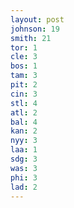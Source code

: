 ```yaml
---
layout: post
johnson: 19
smith: 21
tor: 1
cle: 3
bos: 1
tam: 3
pit: 2
cin: 3
stl: 4
atl: 2
bal: 4
kan: 2
nyy: 3
laa: 1
sdg: 3
was: 3
phi: 3
lad: 2
---
```

